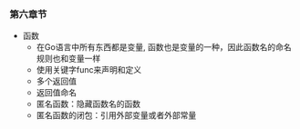 ### 第六章节
 - 函数
   - 在Go语言中所有东西都是变量, 函数也是变量的一种，因此函数名的命名规则也和变量一样
   - 使用关键字func来声明和定义
   - 多个返回值
   - 返回值命名
   - 匿名函数：隐藏函数名的函数
   - 匿名函数的闭包：引用外部变量或者外部常量
  